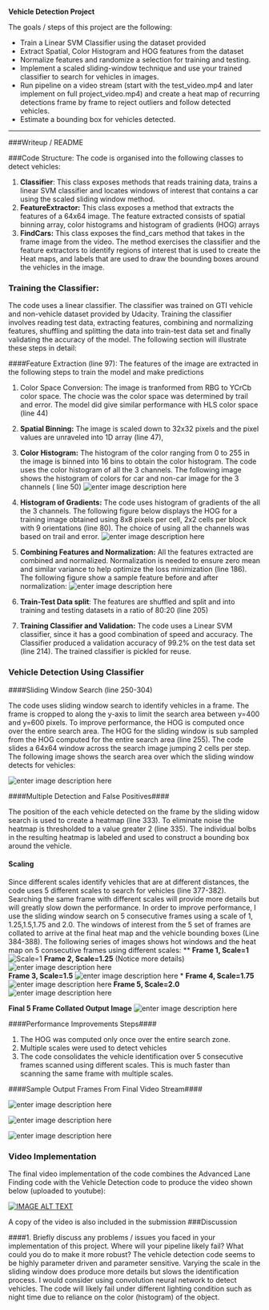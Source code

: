 **Vehicle Detection Project**

The goals / steps of this project are the following:

* Train a Linear SVM Classifier using the dataset provided
* Extract Spatial, Color Histogram and HOG features from the dataset
* Normalize features and randomize a selection for training and testing.
* Implement a scaled sliding-window technique and use your trained classifier to search for vehicles in images.
* Run pipeline on a video stream (start with the test_video.mp4 and later implement on full project_video.mp4) and create a heat map of recurring detections frame by frame to reject outliers and follow detected vehicles.
* Estimate a bounding box for vehicles detected.

---
###Writeup / README

###Code Structure:
The code is organised into the following classes to detect vehicles:
1. **Classifier**: This class exposes methods that reads training data, trains a linear SVM classifier and locates windows of interest that contains a car using the scaled sliding window method.
2. **FeatureExtractor:** This class exposes a method that extracts the features of a 64x64 image. The feature extracted consists of spatial binning array, color histograms and histogram of gradients (HOG) arrays
3. **FindCars:** This class exposes the find_cars method that takes in the frame image from the video.  The method exercises the classifier and the feature extractors to identify regions of interest that is used to create the Heat maps, and labels that are used to draw the bounding boxes around the vehicles in the image.


### Training the Classifier:

The code uses a linear classifier. The classifier was trained on GTI vehicle and non-vehicle dataset provided by Udacity.  Training the classifier involves reading test data, extracting features, combining and normalizing features, shuffling and splitting the data into train-test data set  and finally validating the accuracy of the model.  The following section will illustrate these steps in detail:

####Feature Extraction (line 97):
The features of the image are extracted in the following steps to train the model and make predictions

1. Color Space Conversion: The image is tranformed from RBG to YCrCb color space. The chocie was the color space was determined by trail and error. The model did give similar performance with HLS color space (line 44)

2. **Spatial Binning:** The image is scaled down to 32x32 pixels and the pixel values are unraveled into 1D array (line 47),

3. **Color Histogram:** The histogram of the color ranging from 0 to 255 in the image is binned into 16 bins to obtain the color histogram. The code uses the color histogram of all the 3 channels. The following image shows the histogram of colors for car and non-car image for the 3 channels ( line 50)
		![enter image description here](https://github.com/neelks72/VehicleTracking/blob/master/Color_Histogram.png?raw=true)

4. **Histogram of Gradients:** The code uses  histogram of gradients of the all the 3 channels.  The following figure below displays the HOG for a training image obtained using 8x8 pixels per cell, 2x2 cells per block with 9 orientations (line 80). The choice of using all the channels was based on trail and error. 
  ![enter image description here](https://github.com/neelks72/VehicleTracking/blob/master/V-HOG.png?raw=true)

5.  **Combining Features and Normalization:** All the features extracted are combined and normalized. Normalization is needed to ensure zero mean and similar variance to help optimize the loss minimization (line 186). The following figure show a sample feature before and after normalization: 
![enter image description here](https://github.com/neelks72/VehicleTracking/blob/master/Data_Normalization.png?raw=true)

6. **Train-Test Data split**: The features are shuffled and split and into training and testing datasets in a ratio of 80:20 (line 205)

7. **Training Classifier and Validation:** The code uses a Linear SVM classifier, since it has a good combination of speed and accuracy. The Classifier produced a validation accuracy of 99.2% on the test data set (line 214). The trained classifier is pickled for reuse.

### Vehicle Detection Using Classifier


####Sliding Window Search (line 250-304)

The code uses sliding window search to identify vehicles in a frame. The frame is cropped to along the y-axis to limit the search area between y=400 and y=600 pixels.  To improve performance, the HOG is computed once over the entire search area. The HOG for the sliding window is sub sampled from the HOG computed for the entire search area (line 255). The code slides a 64x64 window across the search image jumping 2 cells per step.  The following image shows the search area over which the sliding window detects for vehicles:

![enter image description here](https://github.com/neelks72/VehicleTracking/blob/master/Vehicle_Search_Region.png?raw=true)


####Multiple Detection and False Positives####

The position of the each vehicle detected on the frame by the sliding widow search is used to create a heatmap (line 333). To eliminate noise the heatmap is thresholded to a value greater 2 (line 335). The individual bolbs in the resulting heatmap is labeled and used to construct a bounding box around the vehicle.

#### Scaling 

Since different scales identify vehicles that are at different distances, the code uses 5 different scales to search for vehicles (line 377-382).  Searching the same frame with different scales will provide more details but will greatly slow down the performance.  In order to improve performance, I use the sliding window search on 5 consecutive frames using a scale of 1, 1.25,1.5,1.75 and 2.0. The windows of interest from the 5 set of frames are collated to arrive at the final heat map and the vehicle bounding boxes (Line 384-388). The following series of images shows hot windows and the heat map on 5 consecutive frames using different scales:
**
**Frame 1, Scale=1**
![Scale=1](https://github.com/neelks72/VehicleTracking/blob/master/Scale_10.png?raw=true)
**Frame 2, Scale=1.25** (Notice more details)
![enter image description here](https://github.com/neelks72/VehicleTracking/blob/master/Scale_125.png?raw=true)				
**Frame 3, Scale=1.5**
![enter image description here](https://github.com/neelks72/VehicleTracking/blob/master/Scale_150.png?raw=true)														*
**Frame 4, Scale=1.75**
![enter image description here](https://github.com/neelks72/VehicleTracking/blob/master/Scale_175.png?raw=true)
**Frame 5, Scale=2.0**
![enter image description here](https://github.com/neelks72/VehicleTracking/blob/master/Scale_200.png?raw=true)

**Final 5 Frame Collated Output Image**
![enter image description here](https://github.com/neelks72/VehicleTracking/blob/master/Scale_Combined.png?raw=true)

####Performance Improvements Steps####
1. The HOG was computed only once over the entire search zone.
2. Multiple scales were used to detect vehicles
3. The code consolidates the vehicle identification over 5 consecutive frames scanned using different scales. This is much faster than scanning the same frame with multiple scales.

####Sample Output Frames From Final Video Stream####

![enter image description here](https://github.com/neelks72/VehicleTracking/blob/master/out1.PNG?raw=true)

![enter image description here](https://github.com/neelks72/VehicleTracking/blob/master/out2.PNG?raw=true)

![enter image description here](https://github.com/neelks72/VehicleTracking/blob/master/out3.PNG?raw=true)

### Video Implementation
The final video implementation of the code combines the Advanced Lane Finding code with the Vehicle Detection code to produce the video shown below (uploaded to youtube): 

[![IMAGE ALT TEXT](https://github.com/neelks72/VehicleTracking/blob/master/youtube.PNG?raw=true)](https://youtu.be/r8t-45dGC-0 "Vehicle Detection")

A copy of the video is also included in the submission
###Discussion

####1. Briefly discuss any problems / issues you faced in your implementation of this project.  Where will your pipeline likely fail?  What could you do to make it more robust?
The vehicle detection code seems to be highly parameter driven and parameter sensitive. Varying the scale in the sliding window does produce more details but slows the identification process. I would consider using convolution neural network to detect vehicles. The code will likely fail under different lighting condition such as night time due to reliance on the color (histogram) of the object.